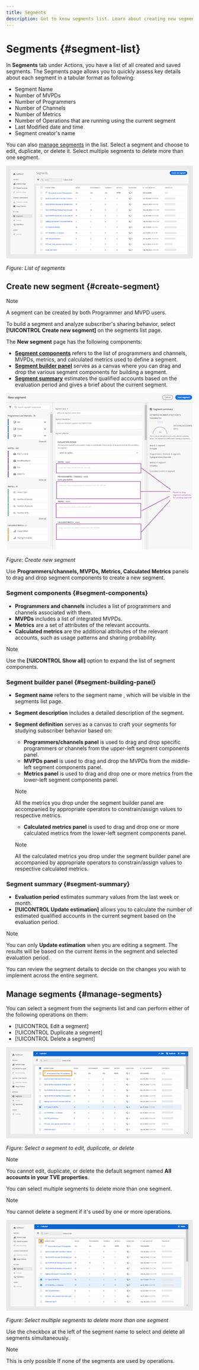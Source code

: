 ```yaml
---
title: Segments
description: Get to know segments list. Learn about creating new segment and manage them along with segment components, segment builder panel, and segment summary. 
---
```

# Segments {#segment-list}

In **Segments** tab under Actions, you have a list of all created and saved segments. The Segments page allows you to quickly assess key details about each segment in a tabular format as following:

* Segment Name 
* Number of MVPDs 
* Number of Programmers 
* Number of Channels 
* Number of Metrics  
* Number of Operations that are running using the current segment
* Last Modified date and time
* Segment creator's name

You can also [manage segments](#manage-segments) in the list. Select a segment and choose to edit, duplicate, or delete it. Select multiple segments to delete more than one segment.

![list of segments](assets/segment-list.png)

*Figure: List of segments*

## Create new segment {#create-segment}

>[!NOTE]
>
>A segment can be created by both Programmer and MVPD users.

To build a segment and analyze subscriber's sharing behavior, select **[!UICONTROL Create new segment]** on the segments list page. 

The **New segment** page has the following components:

* **[Segment components](#segment-components)** refers to the list of programmers and channels, MVPDs, metrics, and calculated metrics used to define a segment.
* **[Segment builder panel](#segment-building-panel)** serves as a canvas where you can drag and drop the various segment components for building a segment. 
* **[Segment summary](#segment-summary)** estimates the qualified accounts based on the evaluation period and gives a brief about the current segment.

![Create new segment](assets/new-segment-dialog.png)

*Figure: Create new segment*

Use **Programmers/channels, MVPDs, Metrics, Calculated Metrics** panels to drag and drop segment components to create a new segment.

### Segment components {#segment-components}

* **Programmers and channels** includes a list of programmers and channels associated with them.
* **MVPDs** includes a list of integrated MVPDs.
* **Metrics** are a set of attributes of the relevant accounts.
* **Calculated metrics** are the additional attributes of the relevant accounts, such as usage patterns and sharing probability.

>[!NOTE]
>
>Use the **[!UICONTROL Show all]** option to expand the list of segment components.

### Segment builder panel {#segment-building-panel}

* **Segment name** refers to the segment name , which will be visible in the segments list page.
* **Segment description** includes a detailed description of the segment.
* **Segment definition** serves as a canvas to craft your segments for studying subscriber behavior based on:
    * **Programmers/channels panel** is used to drag and drop specific programmers or channels from the upper-left segment components panel.
    * **MVPDs panel** is used to drag and drop the MVPDs from the middle-left segment components panel.
    * **Metrics panel** is used to drag and drop one or more metrics from the lower-left segment components panel.

    >[!NOTE]
    >
    >All the metrics you drop under the segment builder panel are accompanied by appropriate operators to constrain/assign values to respective metrics.  

    * **Calculated metrics panel** is used to drag and drop one or more calculated metrics from the lower-left segment components panel.

    >[!NOTE]
    >
    >All the calculated metrics you drop under the segment builder panel are accompanied by appropriate operators to constrain/assign values to respective calculated metrics.   

### Segment summary {#segment-summary}

* **Evaluation period** estimates summary values from the last week or month. 
* **[!UICONTROL Update estimation]** allows you to calculate the number of estimated qualified accounts in the current segment based on the evaluation period.

>[!NOTE]
>
>You can only **Update estimation** when you are editing a segment. The results will be based on the current items in the segment and selected evaluation period.

You can review the segment details to decide on the changes you wish to implement across the entire segment.


## Manage segments {#manage-segments}

You can select a segment from the segments list and can perform either of the following operations on them:

* [!UICONTROL Edit a segment]
* [!UICONTROL Duplicate a segment]
* [!UICONTROL Delete a segment]

![Edit, duplicate, or delete a segment](assets/manage-segments-list.png)


*Figure: Select a segment to edit, duplicate, or delete*

>[!NOTE]
>
>You cannot edit, duplicate, or delete the default segment named **All accounts in your TVE properties**.

You can select multiple segments to delete more than one segment.

>[!NOTE]
>
>You cannot delete a segment if it's used by one or more operations.

![Delete more than one segments](assets/delete-more-than-one-segment.png)


*Figure: Select multiple segments to delete more than one segment*

Use the checkbox at the left of the segment name to select and delete all segments simultaneously.

>[!NOTE]
>
> This is only possible If none of the segments are used by operations.
